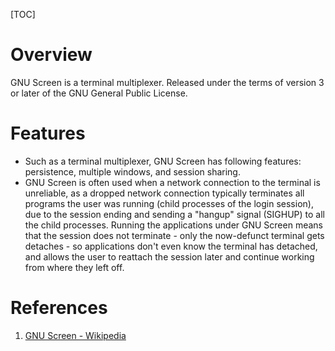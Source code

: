 [TOC]

# Overview
GNU Screen is a terminal multiplexer. Released under the terms of version 3 or later of the GNU General Public License.

# Features
- Such as a terminal multiplexer, GNU Screen has following features: persistence, multiple windows, and session sharing.
- GNU Screen is often used when a network connection to the terminal is unreliable, as a dropped network connection typically terminates all programs the user was running (child processes of the login session), due to the session ending and sending a "hangup" signal (SIGHUP) to all the child processes. Running the applications under GNU Screen means that the session does not terminate - only the now-defunct terminal gets detaches - so applications don't even know the terminal has detached, and allows the user to reattach the session later and continue working from where they left off.

# References
1. [GNU Screen - Wikipedia][1]

[1]: https://en.wikipedia.org/wiki/GNU_Screen "GNU Screen - Wikipedia"
